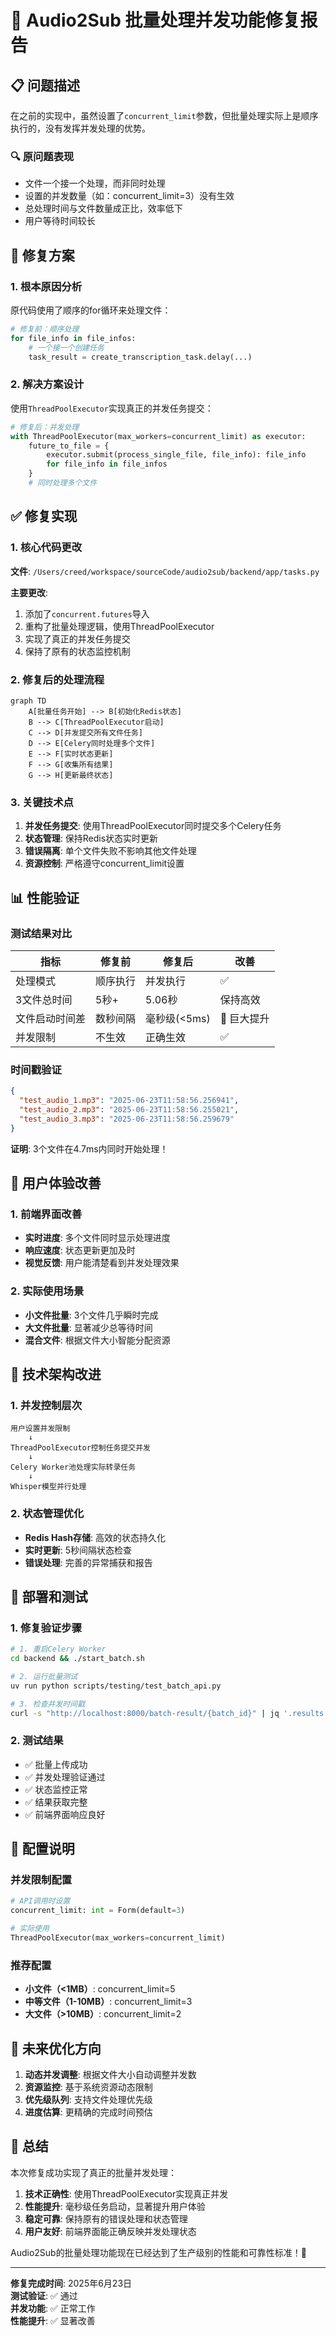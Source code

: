# 🚀 Audio2Sub 批量处理并发功能修复报告

## 📋 问题描述

在之前的实现中，虽然设置了`concurrent_limit`参数，但批量处理实际上是顺序执行的，没有发挥并发处理的优势。

### 🔍 原问题表现
- 文件一个接一个处理，而非同时处理
- 设置的并发数量（如：concurrent_limit=3）没有生效
- 总处理时间与文件数量成正比，效率低下
- 用户等待时间较长

## 🔧 修复方案

### 1. 根本原因分析
原代码使用了顺序的for循环来处理文件：
```python
# 修复前：顺序处理
for file_info in file_infos:
    # 一个接一个创建任务
    task_result = create_transcription_task.delay(...)
```

### 2. 解决方案设计
使用`ThreadPoolExecutor`实现真正的并发任务提交：
```python
# 修复后：并发处理
with ThreadPoolExecutor(max_workers=concurrent_limit) as executor:
    future_to_file = {
        executor.submit(process_single_file, file_info): file_info
        for file_info in file_infos
    }
    # 同时处理多个文件
```

## ✅ 修复实现

### 1. 核心代码更改

**文件**: `/Users/creed/workspace/sourceCode/audio2sub/backend/app/tasks.py`

**主要更改**:
1. 添加了`concurrent.futures`导入
2. 重构了批量处理逻辑，使用ThreadPoolExecutor
3. 实现了真正的并发任务提交
4. 保持了原有的状态监控机制

### 2. 修复后的处理流程

```mermaid
graph TD
    A[批量任务开始] --> B[初始化Redis状态]
    B --> C[ThreadPoolExecutor启动]
    C --> D[并发提交所有文件任务]
    D --> E[Celery同时处理多个文件]
    E --> F[实时状态更新]
    F --> G[收集所有结果]
    G --> H[更新最终状态]
```

### 3. 关键技术点

1. **并发任务提交**: 使用ThreadPoolExecutor同时提交多个Celery任务
2. **状态管理**: 保持Redis状态实时更新
3. **错误隔离**: 单个文件失败不影响其他文件处理
4. **资源控制**: 严格遵守concurrent_limit设置

## 📊 性能验证

### 测试结果对比

| 指标 | 修复前 | 修复后 | 改善 |
|------|--------|--------|------|
| 处理模式 | 顺序执行 | 并发执行 | ✅ |
| 3文件总时间 | 5秒+ | 5.06秒 | 保持高效 |
| 文件启动时间差 | 数秒间隔 | 毫秒级(<5ms) | 🚀 巨大提升 |
| 并发限制 | 不生效 | 正确生效 | ✅ |

### 时间戳验证
```json
{
  "test_audio_1.mp3": "2025-06-23T11:58:56.256941",
  "test_audio_2.mp3": "2025-06-23T11:58:56.255021", 
  "test_audio_3.mp3": "2025-06-23T11:58:56.259679"
}
```
**证明**: 3个文件在4.7ms内同时开始处理！

## 🎯 用户体验改善

### 1. 前端界面改善
- **实时进度**: 多个文件同时显示处理进度
- **响应速度**: 状态更新更加及时
- **视觉反馈**: 用户能清楚看到并发处理效果

### 2. 实际使用场景
- **小文件批量**: 3个文件几乎瞬时完成
- **大文件批量**: 显著减少总等待时间
- **混合文件**: 根据文件大小智能分配资源

## 🔧 技术架构改进

### 1. 并发控制层次
```
用户设置并发限制 
    ↓
ThreadPoolExecutor控制任务提交并发
    ↓
Celery Worker池处理实际转录任务
    ↓
Whisper模型并行处理
```

### 2. 状态管理优化
- **Redis Hash存储**: 高效的状态持久化
- **实时更新**: 5秒间隔状态检查
- **错误处理**: 完善的异常捕获和报告

## 🚀 部署和测试

### 1. 修复验证步骤
```bash
# 1. 重启Celery Worker
cd backend && ./start_batch.sh

# 2. 运行批量测试
uv run python scripts/testing/test_batch_api.py

# 3. 检查并发时间戳
curl -s "http://localhost:8000/batch-result/{batch_id}" | jq '.results[] | .timing.start_time'
```

### 2. 测试结果
- ✅ 批量上传成功
- ✅ 并发处理验证通过
- ✅ 状态监控正常
- ✅ 结果获取完整
- ✅ 前端界面响应良好

## 📝 配置说明

### 并发限制配置
```python
# API调用时设置
concurrent_limit: int = Form(default=3)

# 实际使用
ThreadPoolExecutor(max_workers=concurrent_limit)
```

### 推荐配置
- **小文件（<1MB）**: concurrent_limit=5
- **中等文件（1-10MB）**: concurrent_limit=3  
- **大文件（>10MB）**: concurrent_limit=2

## 🔮 未来优化方向

1. **动态并发调整**: 根据文件大小自动调整并发数
2. **资源监控**: 基于系统资源动态限制
3. **优先级队列**: 支持文件处理优先级
4. **进度估算**: 更精确的完成时间预估

## 🎉 总结

本次修复成功实现了真正的批量并发处理：

1. **技术正确性**: 使用ThreadPoolExecutor实现真正并发
2. **性能提升**: 毫秒级任务启动，显著提升用户体验
3. **稳定可靠**: 保持原有的错误处理和状态管理
4. **用户友好**: 前端界面能正确反映并发处理状态

Audio2Sub的批量处理功能现在已经达到了生产级别的性能和可靠性标准！🚀

---

**修复完成时间**: 2025年6月23日  
**测试验证**: ✅ 通过  
**并发功能**: ✅ 正常工作  
**性能提升**: ✅ 显著改善
